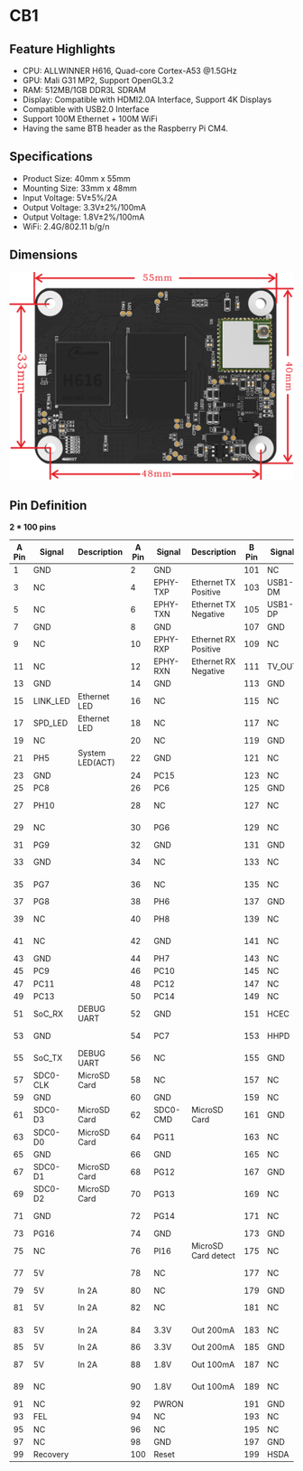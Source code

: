 # CB1

## Feature Highlights 

* CPU: ALLWINNER H616, Quad-core Cortex-A53 @1.5GHz
* GPU: Mali G31 MP2, Support OpenGL3.2
* RAM: 512MB/1GB DDR3L SDRAM
* Display: Compatible with HDMI2.0A Interface, Support 4K Displays
* Compatible with USB2.0 Interface
* Support 100M Ethernet + 100M WiFi
* Having the same BTB header as the Raspberry Pi CM4.

## Specifications 
* Product Size: 40mm x 55mm
* Mounting Size: 33mm x 48mm
* Input Voltage: 5V±5%/2A
* Output Voltage: 3.3V±2%/100mA
* Output Voltage: 1.8V±2%/100mA
* WiFi: 2.4G/802.11 b/g/n

## Dimensions
<img src=img/CB1_Size.png/><br/>

## Pin Definition

**2 * 100 pins**

A Pin | Signal | Description | A Pin | Signal | Description | B Pin | Signal | Description | B Pin | Signal | Description 
-- | -- | -- | -- | -- | -- | -- | -- | -- | -- | -- | --
1 | GND | | 2 | GND | | 101 | NC | | 102 | NC |
3 | NC  | | 4 | EPHY-TXP  | Ethernet TX Positive | 103 | USB1-DM | Host USB1 | 104 | LineOut L |
5 | NC  | | 6 | EPHY-TXN  | Ethernet TX Negative | 105 | USB1-DP | Host USB1 | 106 | LineOut R |
7 | GND | | 8 | GND | | 107 | GND | | 108 | GND |
9 | NC  | | 10 | EPHY-RXP  | Ethernet RX Positive | 109 | NC | | 110 | NC |
11 | NC  | | 12 | EPHY-RXN  | Ethernet RX Negative | 111 | TV_OUT | CVBS OUT | 112 | NC |
13 | GND | | 14 | GND | | 113 | GND | | 114 | GND |
15 | LINK_LED | Ethernet LED | 16 | NC | | 115 | NC | | 116 | NC |
17 | SPD_LED | Ethernet LED | 18 | NC | | 117 | NC | | 118 | NC |
19 | NC | | 20 | NC | | 119 | GND | | 120 | GND |
21 | PH5 | System LED(ACT) | 22 | GND | | 121 | NC | | 122 | NC |
23 | GND | | 24 | PC15 | | 123 | NC | | 124 | NC |
25 | PC8 | | 26 | PC6 | | 125 | GND | | 126 | GND |
27 | PH10 | | 28 | NC | | 127 | NC | | 128 | USB3-DM | Host USB3
29 | NC | | 30 | PG6 | | 129 | NC | | 130 | USB3-DP | Host USB3
31 | PG9 | | 32 | GND | | 131 | GND | | 132 | GND |
33 | GND | | 34 | NC | | 133 | NC | | 134 | USB2-DM | Host USB2
35 | PG7 | | 36 | NC | | 135 | NC | | 136 | USB2-DP | Host USB3
37 | PG8 | | 38 | PH6 | | 137 | GND | | 138 | GND |
39 | NC | | 40 | PH8 | | 139 | NC | | 140 | USB0-DM | OTG USB
41 | NC | | 42 | GND | | 141 | NC | | 142 | USB0-DP | OTG USB
43 | GND | | 44 | PH7 | | 143 | NC | | 144 | GND |
45 | PC9 | | 46 | PC10 | | 145 | NC | | 146 | NC |
47 | PC11 | | 48 | PC12 | | 147 | NC | | 148 | NC |
49 | PC13 | | 50 | PC14 | | 149 | NC | | 150 | GND |
51 | SoC_RX | DEBUG UART | 52 | GND | | 151 | HCEC | HDMI CEC | 152 | NC |
53 | GND | | 54 | PC7 | | 153 | HHPD | HDMI HotPlug | 154 | NC |
55 | SoC_TX | DEBUG UART | 56 | NC | | 155 | GND | | 156 | GND |
57 | SDC0-CLK | MicroSD Card | 58 | NC | | 157 | NC | | 158 | NC |
59 | GND | | 60 | GND | | 159 | NC | | 160 | NC |
61 | SDC0-D3 | MicroSD Card | 62 | SDC0-CMD | MicroSD Card | 161 | GND | | 162 | GND |
63 | SDC0-D0 | MicroSD Card | 64 | PG11 | | 163 | NC | | 164 | NC |
65 | GND | | 66 | GND | | 165 | NC | | 166 | NC |
67 | SDC0-D1 | MicroSD Card | 68 | PG12 | | 167 | GND | | 168 | GND |
69 | SDC0-D2 | MicroSD Card | 70 | PG13 | | 169 | NC | | 170 | HTX2P | HDMI TX2 Positive
71 | GND | | 72 | PG14 | | 171 | NC | | 172 | HTX2N | HDMI TX2 Negative
73 | PG16 | | 74 | GND | | 173 | GND | | 174 | GND |
75 | NC | | 76 | PI16 | MicroSD Card detect | 175 | NC | | 176 | HTX1P | HDMI TX1 Positive
77 | 5V | | 78 | NC | | 177 | NC | | 178 | HTX1N | HDMI TX1 Negative
79 | 5V | In 2A | 80 | NC | | 179 | GND | | 180 | GND |
81 | 5V | In 2A | 82 | NC | | 181 | NC | | 182 | HTX0P | HDMI TX0 Positive
83 | 5V | In 2A | 84 | 3.3V | Out 200mA | 183 | NC | | 184 | HTX0N | HDMI TX0 Negative
85 | 5V | In 2A | 86 | 3.3V | Out 200mA | 185 | GND | | 186 | GND |
87 | 5V | In 2A | 88 | 1.8V | Out 100mA | 187 | NC | | 188 | HTXCP | HDMI CLK Positive
89 | NC | | 90 | 1.8V | Out 100mA | 189 | NC | | 190 | HTXCN | HDMI CLK Negative
91 | NC | | 92 | PWRON | | 191 | GND | | 192 | GND |
93 | FEL | | 94 | NC | | 193 | NC | | 194 | NC |
95 | NC | | 96 | NC | | 195 | NC | | 196 | NC |
97 | NC | | 98 | GND | | 197 | GND | | 198 | GND |
99 | Recovery | | 100 | Reset | | 199 | HSDA | HDMI I2C | 200 | HSCL | HDMI I2C

